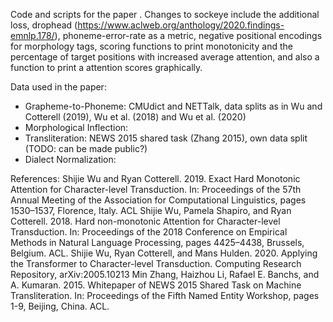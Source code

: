 Code and scripts for the paper <insert url>. 
Changes to sockeye include the additional loss, drophead (https://www.aclweb.org/anthology/2020.findings-emnlp.178/), phoneme-error-rate as a metric, negative positional encodings for morphology tags, scoring functions to print monotonicity and the percentage of target positions with increased average attention, and also a function to print a attention scores graphically.

Data used in the paper:
  - Grapheme-to-Phoneme: CMUdict and NETTalk, data splits as in Wu and Cotterell (2019), Wu et al. (2018) and Wu et al. (2020)
  - Morphological Inflection: 
  - Transliteration: NEWS 2015 shared task (Zhang 2015), own data split (TODO: can be made public?)
  - Dialect Normalization: 



References:
Shijie Wu and Ryan Cotterell. 2019. Exact Hard Monotonic Attention for Character-level Transduction. In: Proceedings of the 57th Annual Meeting of the Association for Computational Linguistics, pages 1530–1537, Florence, Italy. ACL
Shijie Wu, Pamela Shapiro, and Ryan Cotterell. 2018. Hard non-monotonic Attention for Character-level Transduction. In: Proceedings of the 2018 Conference on Empirical Methods in Natural Language Processing, pages 4425–4438, Brussels, Belgium. ACL.
Shijie Wu, Ryan Cotterell, and Mans Hulden. 2020. Applying the Transformer to Character-level Transduction. Computing Research Repository, arXiv:2005.10213
Min Zhang, Haizhou Li, Rafael E. Banchs, and A. Kumaran. 2015.  Whitepaper of NEWS 2015 Shared Task on Machine Transliteration. In: Proceedings of the Fifth Named Entity Workshop, pages 1-9, Beijing, China. ACL.


